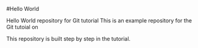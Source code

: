 #Hello World

Hello World repository for Git tutorial
This is an example repository for the Git tutoial on

This repository is built step by step in the tutorial.

